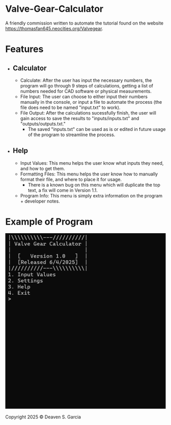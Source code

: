 # Valve-Gear-Calculator
A friendly commission written to automate the tutorial found on the website https://thomasfan645.neocities.org/Valvegear.

# Features
- **Calculator**
  -
  - Calculate: After the user has input the necessary numbers, the program will go through 9 steps of calculations, getting a list of numbers needed for CAD software or physical measurements.
  - File Input: The user can choose to either input their numbers manually in the console, or input a file to automate the process (the file does need to be named "input.txt" to work).
  - File Output: After the calculations sucessfully finish, the user will gain access to save the results to "inputs/inputs.txt" and "outputs/outputs.txt."
      - The saved "inputs.txt" can be used as is or edited in future usage of the program to streamline the process.
- **Help**
  -
  - Input Values: This menu helps the user know what inputs they need, and how to get them.
  - Formatting Files: This menu helps the user know how to manually format their file, and where to place it for usage.
      - There is a known bug on this menu which will duplicate the top text, a fix will come in Version 1.1.
  - Program Info: This menu is simply extra information on the program + developer notes.


# Example of Program 
![Valve Gear Calculator Demo](assets/example.gif)   

Copyright 2025 © Deaven S. Garcia
